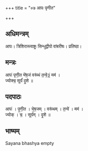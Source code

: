 +++
title = "०७ आपः पृणीत"

+++
## अधिमन्त्रम्
आपः। त्रिशिरास्त्वाष्ट्रः सिन्धुद्वीपो वांबरीषः। प्रतिष्ठा।

## मन्त्रः
आपः॑ पृणी॒त भे॑ष॒जं वरू॑थं त॒न्वे॒३॒॑ मम॑ ।  
ज्योक्च॒ सूर्यं॑ दृ॒शे ॥

## पदपाठः
आपः॑ । पृ॒णी॒त । भे॒ष॒जम् । वरू॑थम् । त॒न्वे॑ । मम॑ ।  
ज्योक् । च॒ । सूर्य॑म् । दृ॒शे ॥

## भाष्यम्
Sayana bhashya empty